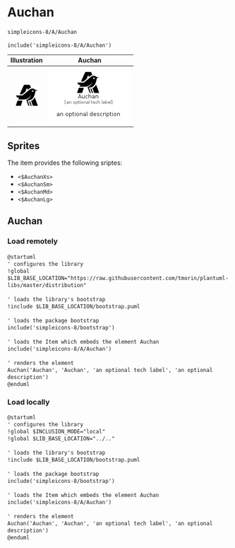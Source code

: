 # Auchan


```text
simpleicons-8/A/Auchan
```

```text
include('simpleicons-8/A/Auchan')
```



| Illustration | Auchan |
| :---: | :---: |
| ![illustration for Illustration](../../simpleicons-8/A/Auchan.png) | ![illustration for Auchan](../../simpleicons-8/A/Auchan.Local.png) |



## Sprites
The item provides the following sriptes:

- `<$AuchanXs>`
- `<$AuchanSm>`
- `<$AuchanMd>`
- `<$AuchanLg>`





## Auchan

### Load remotely
```plantuml
@startuml
' configures the library
!global $LIB_BASE_LOCATION="https://raw.githubusercontent.com/tmorin/plantuml-libs/master/distribution"

' loads the library's bootstrap
!include $LIB_BASE_LOCATION/bootstrap.puml

' loads the package bootstrap
include('simpleicons-8/bootstrap')

' loads the Item which embeds the element Auchan
include('simpleicons-8/A/Auchan')

' renders the element
Auchan('Auchan', 'Auchan', 'an optional tech label', 'an optional description')
@enduml
```

### Load locally
```plantuml
@startuml
' configures the library
!global $INCLUSION_MODE="local"
!global $LIB_BASE_LOCATION="../.."

' loads the library's bootstrap
!include $LIB_BASE_LOCATION/bootstrap.puml

' loads the package bootstrap
include('simpleicons-8/bootstrap')

' loads the Item which embeds the element Auchan
include('simpleicons-8/A/Auchan')

' renders the element
Auchan('Auchan', 'Auchan', 'an optional tech label', 'an optional description')
@enduml
```

